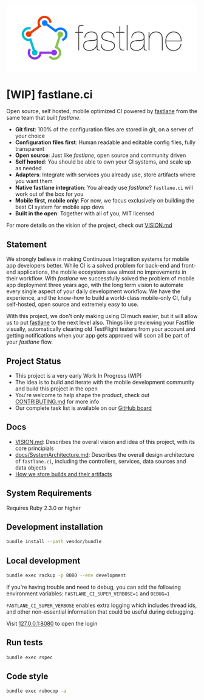 <h3 align="center">
  <img src="docs/assets/fastlane_text.png" alt="fastlane Logo" width=500 />
</h3>

# [WIP] fastlane.ci

Open source, self hosted, mobile optimized CI powered by [fastlane](https://fastlane.tools) from the same team that built _fastlane_.

- **Git first**: 100% of the configuration files are stored in git, on a server of your choice
- **Configuration files first**: Human readable and editable config files, fully transparent
- **Open source**: Just like _fastlane_, open source and community driven
- **Self hosted**: You should be able to own your CI systems, and scale up as needed
- **Adapters**: Integrate with services you already use, store artifacts where you want them
- **Native fastlane integration**: You already use _fastlane_? `fastlane.ci` will work out of the box for you
- **Mobile first, mobile only**: For now, we focus exclusively on building the best CI system for mobile app devs
- **Built in the open**: Together with all of you, MIT licensed

For more details on the vision of the project, check out [VISION.md](VISION.md)

## Statement

We strongly believe in making Continuous Integration systems for mobile app developers better. While CI is a solved problem for back-end and front-end applications, the mobile ecosystem saw almost no improvements in their workflow. With _fastlane_ we successfully solved the problem of mobile app deployment three years ago, with the long term vision to automate every single aspect of your daily development workflow. We have the experience, and the know-how to build a world-class mobile-only CI, fully self-hosted, open source and extremely easy to use. 

With this project, we don't only making using CI much easier, but it will allow us to put [fastlane](https://fastlane.tools) to the next level also. Things like previewing your Fastfile visually, automatically clearing old TestFlight testers from your account and getting notifications when your app gets approved will soon all be part of your _fastlane_ flow.

## Project Status

- This project is a very early Work In Progress (WIP)
- The idea is to build and iterate with the mobile development community and build this project in the open
- You're welcome to help shape the product, check out [CONTRIBUTING.md](CONTRIBUTING.md) for more info
- Our complete task list is available on our [GitHub board](https://github.com/fastlane/ci/projects/1)

## Docs

- [VISION.md](VISION.md): Describes the overall vision and idea of this project, with its core principials
- [docs/SystemArchitecture.md](docs/SystemArchitecture.md): Describes the overall design architecture of `fastlane.ci`, including the controllers, services, data sources and data objects
- [How we store builds and their artifacts](https://github.com/fastlane/ci/issues/40#issuecomment-359507244)

## System Requirements

Requires Ruby 2.3.0 or higher

## Development installation

```sh
bundle install --path vendor/bundle
```

## Local development

```sh
bundle exec rackup -p 8080 --env development
```
If you're having trouble and need to debug, you can add the following environment variables:
`FASTLANE_CI_SUPER_VERBOSE=1` and `DEBUG=1`

`FASTLANE_CI_SUPER_VERBOSE` enables extra logging which includes thread ids, and other non-essential information that could be useful during debugging.

Visit [127.0.0.1:8080](http://127.0.0.1:8080/) to open the login

## Run tests

```sh
bundle exec rspec
```

## Code style

```sh
bundle exec rubocop -a
```
